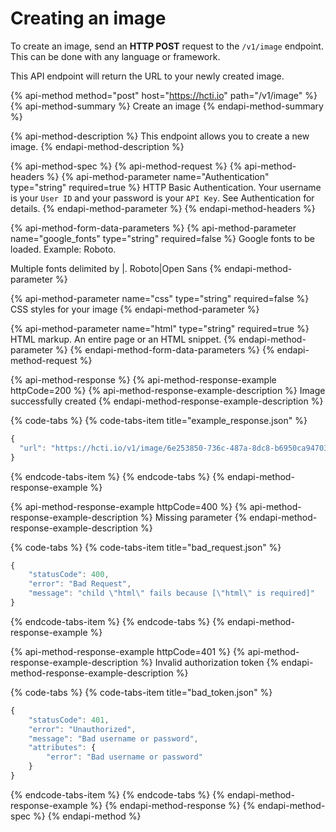 # Creating an image

To create an image, send an **HTTP POST** request to the `/v1/image` endpoint. This can be done with any language or framework. 

This API endpoint will return the URL to your newly created image.

{% api-method method="post" host="https://hcti.io" path="/v1/image" %}
{% api-method-summary %}
Create an image
{% endapi-method-summary %}

{% api-method-description %}
This endpoint allows you to create a new image.
{% endapi-method-description %}

{% api-method-spec %}
{% api-method-request %}
{% api-method-headers %}
{% api-method-parameter name="Authentication" type="string" required=true %}
HTTP Basic Authentication. Your username is your `User ID` and your password is your `API Key`. See Authentication for details.
{% endapi-method-parameter %}
{% endapi-method-headers %}

{% api-method-form-data-parameters %}
{% api-method-parameter name="google\_fonts" type="string" required=false %}
Google fonts to be loaded. Example: Roboto.  
  
Multiple fonts delimited by \|. Roboto\|Open Sans
{% endapi-method-parameter %}

{% api-method-parameter name="css" type="string" required=false %}
CSS styles for your image
{% endapi-method-parameter %}

{% api-method-parameter name="html" type="string" required=true %}
HTML markup. An entire page or an HTML snippet.
{% endapi-method-parameter %}
{% endapi-method-form-data-parameters %}
{% endapi-method-request %}

{% api-method-response %}
{% api-method-response-example httpCode=200 %}
{% api-method-response-example-description %}
Image successfully created
{% endapi-method-response-example-description %}

{% code-tabs %}
{% code-tabs-item title="example\_response.json" %}
```javascript
{
  "url": "https://hcti.io/v1/image/6e253850-736c-487a-8dc8-b6950ca94703"
}
```
{% endcode-tabs-item %}
{% endcode-tabs %}
{% endapi-method-response-example %}

{% api-method-response-example httpCode=400 %}
{% api-method-response-example-description %}
Missing parameter
{% endapi-method-response-example-description %}

{% code-tabs %}
{% code-tabs-item title="bad\_request.json" %}
```javascript
{
	"statusCode": 400,
	"error": "Bad Request",
	"message": "child \"html\" fails because [\"html\" is required]"
}
```
{% endcode-tabs-item %}
{% endcode-tabs %}
{% endapi-method-response-example %}

{% api-method-response-example httpCode=401 %}
{% api-method-response-example-description %}
Invalid authorization token
{% endapi-method-response-example-description %}

{% code-tabs %}
{% code-tabs-item title="bad\_token.json" %}
```javascript
{
	"statusCode": 401,
	"error": "Unauthorized",
	"message": "Bad username or password",
	"attributes": {
		"error": "Bad username or password"
	}
}
```
{% endcode-tabs-item %}
{% endcode-tabs %}
{% endapi-method-response-example %}
{% endapi-method-response %}
{% endapi-method-spec %}
{% endapi-method %}



